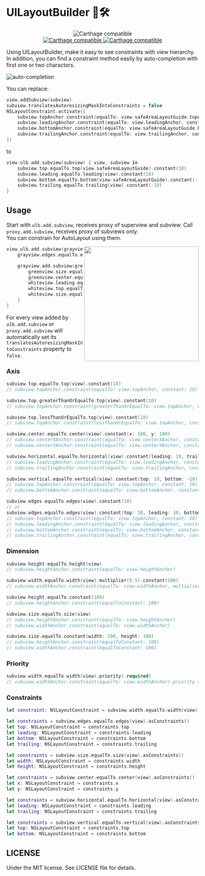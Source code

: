 # UILayoutBuilder 📱🛠

<p align='center'>
  <img src='https://img.shields.io/badge/Platform-iOS%20tvOS%20macOS-orange.svg?style=flat' alt='Carthage compatible' />
  <br/>
  <a href='https://github.com/Carthage/Carthage'>
    <img src='https://img.shields.io/badge/Carthage-compatible-4BC51D.svg?style=flat' alt='Carthage compatible' />
  </a>
  <a href='https://swift.org/package-manager/'>
    <img src='https://img.shields.io/badge/Swift%20Package%20Manager-compatible-4BC51D.svg?style=flat' alt='Carthage compatible' />
  </a>
</p>

Using UILayoutBuilder, make it easy to see constraints with view hierarchy.<br/>
In addition, you can find a constraint method easily by auto-completion with first one or two charactors.

![auto-completion](https://user-images.githubusercontent.com/2082134/74106399-1827b380-4baa-11ea-9e17-2c728ed7ca56.gif)

You can replace:

```swift
view.addSubview(subview)
subview.translatesAutoresizingMaskIntoConstraints = false
NSLayoutConstraint.activate([
    subview.topAnchor.constraint(equalTo: view.safeAreaLayoutGuide.topAnchor, constant: 10),
    subview.leadingAnchor.constraint(equalTo: view.leadingAnchor, constant: 10),
    subview.bottomAnchor.constraint(equalTo: view.safeAreaLayoutGuide.bottomAnchor, constant: -10),
    subview.trailingAnchor.constraint(equalTo: view.trailingAnchor, constant: -10),
])
```
to

```swift
view.ulb.add.subview(subview) { view, subview in
    subview.top.equalTo.top(view.safeAreaLayoutGuide).constant(10)
    subview.leading.equalTo.leading(view).constant(10)
    subview.bottom.equalTo.bottom(view.safeAreaLayoutGuide).constant(-10)
    subview.trailing.equalTo.trailing(view).constant(-10)
}
```

## Usage

Start with `ulb.add.subview`, receives proxy of superview and subview. Call `proxy.add.subview`, receives proxy of subviews only.<br/>
You can constrain for AutoLayout using them.

<img src="https://user-images.githubusercontent.com/2082134/74106419-3ee5ea00-4baa-11ea-8bca-4b09a58c5f79.png" align="right" height="300px">

```swift
view.ulb.add.subview(grayview) { view, grayview in
    grayview.edges.equalTo.edges(view.safeAreaLayoutGuide).constant(10)

    grayview.add.subview(greenview, whiteview) { greenview, whiteview in
        greenview.size.equalTo.constant(width: 100, height: 100)
        greenview.center.equalTo.center(view).constant(x: -50, y: 0)
        whiteview.leading.equalTo.trailing(greenview)
        whiteview.top.equalTo.top(greenview)
        whiteview.size.equalTo.size(greenview)
    }
}
```

For every view added by `ulb.add.subview` or `proxy.add.subview` will automatically set its `translatesAutoresizingMaskIntoConstraints` property to `false`.

### Axis

```swift
subview.top.equalTo.top(view).constant(10)
// subview.topAnchor.constraint(equalTo: view.topAnchor, constant: 10)

subview.top.greaterThanOrEqualTo.top(view).constant(10)
// subview.topAnchor.constraint(greaterThanOrEqualTo: view.topAnchor, constant: 10)

subview.top.lessThanOrEqualTo.top(view).constant(10)
// subview.topAnchor.constraint(lessThanOrEqualTo: view.topAnchor, constant: 10)

subview.center.equalTo.center(view).constant(x: 100, y: 100)
// subview.centerXAnchor.constraint(equalTo: view.centerXAnchor, constant: 50)
// subview.centerYAnchor.constraint(equalTo: view.centerYAnchor, constant: -50)

subview.horizontal.equalTo.horizontal(view).constant(leading: 10, trailing: -10)
// subview.leadingAnchor.constraint(equalTo: view.leadingAnchor, constant: 10)
// subview.trailingAnchor.constraint(equalTo: view.trailingAnchor, constant: -10)

subview.vertical.equalTo.vertical(view).constant(top: 10, bottom: -10)
// subview.topAnchor.constraint(equalTo: view.topAnchor, constant: 10)
// subview.bottomAnchor.constraint(equalTo: view.bottomAnchor, constant: -10)

subview.edges.equalTo.edges(view).constant(10)
// or
subview.edges.equalTo.edges(view).constant(top: 10, leading: 10, bottom: -10, trailing: -10)
// subview.topAnchor.constraint(equalTo: view.topAnchor, constant: 10)
// subview.leadingAnchor.constraint(equalTo: view.leadingAnchor, constant: 10)
// subview.bottomAnchor.constraint(equalTo: view.bottomAnchor, constant: -10)
// subview.trailingAnchor.constraint(equalTo: view.trailingAnchor, constant: -10)
```

### Dimension

```swift
subview.height.equalTo.height(view)
// subview.heightAnchor.constraint(equalTo: view.heightAnchor)

subview.width.equalTo.width(view).multiplier(0.5).constant(100)
// subview.widthAnchor.constraint(equalTo: view.widthAnchor, multiplier: 0.5, constant: 100)

subview.height.equalTo.constant(100)
// subview.heightAnchor.constraint(equalToConstant: 100)

subview.size.equalTo.size(view)
// subview.heightAnchor.constraint(equalTo: view.heightAnchor)
// subview.widthAnchor.constraint(equalTo: view.widthAnchor)

subview.size.equalTo.constant(width: 100, height: 100)
// subview.heightAnchor.constraint(equalToConstant: 100)
// subview.widthAnchor.constraint(equalToConstant: 100)
```

### Priority

```swift
subview.width.equalTo.width(view).priority(.required)
// subview.widthAnchor.constraint(equalTo: view.widthAnchor).priority = .required
```

### Constraints

```swift
let constraint: NSLayoutConstraint = subview.width.equalTo.width(view).asConstraint()
```

```swift
let constraints = subview.edges.equalTo.edges(view).asConstraints()
let top: NSLayoutConstraint = constraints.top
let leading: NSLayoutConstraint = constraints.leading
let bottom: NSLayoutConstraint = constraints.bottom
let trailing: NSLayoutConstraint = constraints.trailing
```

```swift
let constraints = subview.size.equalTo.size(view).asConstraints()
let width: NSLayoutConstraint = constraints.width
let height: NSLayoutConstraint = constraints.height
```

```swift
let constraints = subview.center.equalTo.center(view).asConstraints()
let x: NSLayoutConstraint = constraints.x
let y: NSLayoutConstraint = constraints.y
```

```swift
let constraints = subview.horizontal.equalTo.horizontal(view).asConstraints()
let leading: NSLayoutConstraint = constraints.leading
let trailing: NSLayoutConstraint = constraints.trailing
```

```swift
let constraints = subview.vertical.equalTo.vertical(view).asConstraints()
let top: NSLayoutConstraint = constraints.top
let bottom: NSLayoutConstraint = constraints.bottom
```

## LICENSE

Under the MIT license. See LICENSE file for details.